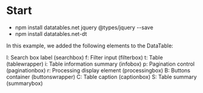 # Start
- npm install datatables.net jquery @types/jquery --save
- npm install datatables.net-dt


In this example, we added the following elements to the DataTable:

l: Search box label (searchbox)
f: Filter input (filterbox)
t: Table (tablewrapper)
i: Table information summary (infobox)
p: Pagination control (paginationbox)
r: Processing display element (processingbox)
B: Buttons container (buttonswrapper)
C: Table caption (captionbox)
S: Table summary (summarybox)